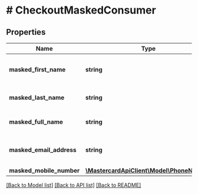 # # CheckoutMaskedConsumer

## Properties

Name | Type | Description | Notes
------------ | ------------- | ------------- | -------------
**masked_first_name** | **string** | Masked first name of the Consumer. | [optional]
**masked_last_name** | **string** | Masked last name of the Consumer. | [optional]
**masked_full_name** | **string** | Masked full name of the Consumer. | [optional]
**masked_email_address** | **string** | Masked Consumer email address. | [optional]
**masked_mobile_number** | [**\MastercardApiClient\Model\PhoneNumber**](PhoneNumber.md) |  | [optional]

[[Back to Model list]](../../README.md#models) [[Back to API list]](../../README.md#endpoints) [[Back to README]](../../README.md)
